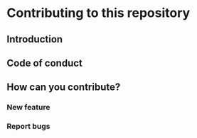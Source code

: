 # Contributing to this repository

## Introduction

## Code of conduct

## How can you contribute?

### New feature

### Report bugs
